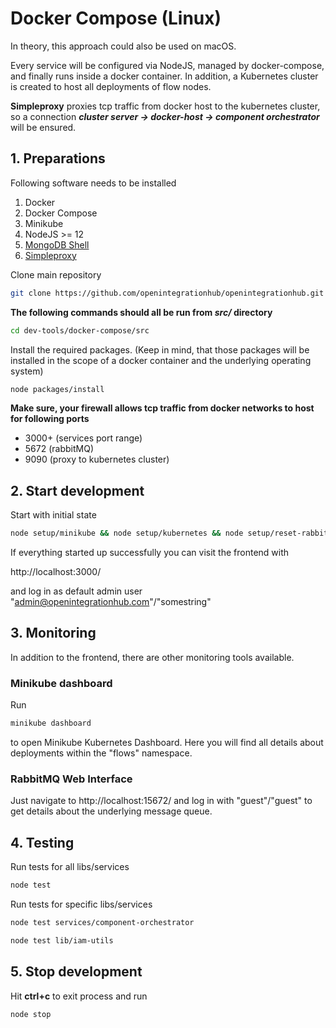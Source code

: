 # Docker Compose (Linux)

In theory, this approach could also be used on macOS.

Every service will be configured via NodeJS, managed by docker-compose, and finally runs inside a docker container. In addition, a Kubernetes cluster is created to host all deployments of flow nodes.

**Simpleproxy** proxies tcp traffic from docker host to the kubernetes cluster, so a connection **_cluster server -> docker-host -> component orchestrator_** will be ensured.

## 1. Preparations

Following software needs to be installed

1. Docker
2. Docker Compose
3. Minikube
4. NodeJS >= 12
5. [MongoDB Shell](https://docs.mongodb.com/manual/tutorial/install-mongodb-on-ubuntu/#install-the-mongodb-packages)
6. [Simpleproxy](https://github.com/vzaliva/simpleproxy)

Clone main repository

```bash
git clone https://github.com/openintegrationhub/openintegrationhub.git
```

**The following commands should all be run from ***src/*** directory**

```bash
cd dev-tools/docker-compose/src
```

Install the required packages. (Keep in mind, that those packages will be installed in the scope of a docker container and the underlying operating system)

```bash
node packages/install
```

**Make sure, your firewall allows tcp traffic from docker networks to host for following ports**
- 3000+ (services port range)
- 5672 (rabbitMQ)
- 9090 (proxy to kubernetes cluster)

## 2. Start development

Start with initial state

```bash
node setup/minikube && node setup/kubernetes && node setup/reset-rabbit.js && node setup/iam && node setup/flows && node start
```

If everything started up successfully you can visit the frontend with

http://localhost:3000/

and log in as default admin user
"admin@openintegrationhub.com"/"somestring"
## 3. Monitoring

In addition to the frontend, there are other monitoring tools available.

### Minikube dashboard

Run

```bash
minikube dashboard
```

to open Minikube Kubernetes Dashboard. Here you will find all details about deployments within the "flows" namespace.


### RabbitMQ Web Interface

Just navigate to http://localhost:15672/ and log in with "guest"/"guest" to get details about the underlying message queue.


## 4. Testing

Run tests for all libs/services

```bash
node test
```

Run tests for specific libs/services

```bash
node test services/component-orchestrator
```

```bash
node test lib/iam-utils
```

## 5. Stop development

Hit **ctrl+c** to exit process and run

```bash
node stop
```